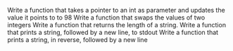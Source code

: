 Write a function that takes a pointer to an int as parameter and updates the value it points to to 98
Write a function that swaps the values of two integers
Write a function that returns the length of a string.
Write a function that prints a string, followed by a new line, to stdout
Write a function that prints a string, in reverse, followed by a new line
